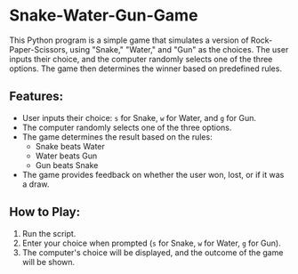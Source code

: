 # Snake-Water-Gun-Game

This Python program is a simple game that simulates a version of Rock-Paper-Scissors, using "Snake," "Water," and "Gun" as the choices. The user inputs their choice, and the computer randomly selects one of the three options. The game then determines the winner based on predefined rules.

## Features:
- User inputs their choice: `s` for Snake, `w` for Water, and `g` for Gun.
- The computer randomly selects one of the three options.
- The game determines the result based on the rules:
  - Snake beats Water
  - Water beats Gun
  - Gun beats Snake
- The game provides feedback on whether the user won, lost, or if it was a draw.

## How to Play:
1. Run the script.
2. Enter your choice when prompted (`s` for Snake, `w` for Water, `g` for Gun).
3. The computer's choice will be displayed, and the outcome of the game will be shown.
